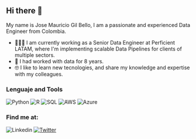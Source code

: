 ## Hi there 👋

My name is Jose Mauricio Gil  Bello, I am a passionate and experienced Data Engineer from Colombia. 

* 👩🏻‍💻  I am currently working as a Senior Data Engineer at Perficient LATAM, where I'm implementing scalable Data Pipelines for clients of multiple sectors.
* 🌟 I had worked with data for 8 years.
* 🤓 I like to learn new tecnologies, and share my knowledge and expertise with my colleagues.

### Lenguaje and Tools
![Python](https://camo.githubusercontent.com/a71f1a20d58a3506dd5f32dcb31461bd5102a0bd33dbf49db9195c589eaca8d7/68747470733a2f2f696d672e736869656c64732e696f2f62616467652f707974686f6e2532302d2532333134333534432e7376673f267374796c653d666f722d7468652d6261646765266c6f676f3d707974686f6e266c6f676f436f6c6f723d7768697465)
![R](https://camo.githubusercontent.com/f36ecad936824229a1ddaa74986d26f514075182f0904de2679edfb11c666d85/68747470733a2f2f696d672e736869656c64732e696f2f62616467652f722d2532333237364443332e7376673f267374796c653d666f722d7468652d6261646765266c6f676f3d72266c6f676f436f6c6f723d7768697465)
![SQL](https://camo.githubusercontent.com/3f447cb46912258ee0596ef703c04d424be1d998adeaccd288afc67aa0b61daf/68747470733a2f2f696d672e736869656c64732e696f2f62616467652f53514c2532302d2532333030662e7376673f267374796c653d666f722d7468652d6261646765266c6f676f3d6d7973716c266c6f676f436f6c6f723d7768697465)
![AWS](https://camo.githubusercontent.com/a9a6331c55317d11d34ac8978cc80493d91e4b4a1bedfe3ec7b5d7610d007a47/68747470733a2f2f696d672e736869656c64732e696f2f62616467652f4157532532302d2532334646393930302e7376673f267374796c653d666f722d7468652d6261646765266c6f676f3d616d617a6f6e2d617773266c6f676f436f6c6f723d7768697465)
![Azure](https://img.shields.io/badge/azure-%230072C6.svg?style=for-the-badge&logo=microsoftazure&logoColor=white)

### Find me at:
![Linkedin](https://camo.githubusercontent.com/ecfc63b4660f6304624766db1d09fe1b520e58659783a5ec8449323c04ef2023/68747470733a2f2f696d672e736869656c64732e696f2f62616467652f4c696e6b6564496e2532302d2532333030373742352e7376673f267374796c653d666f722d7468652d6261646765266c6f676f3d6c696e6b6564696e266c6f676f436f6c6f723d7768697465)
[![Twitter](https://camo.githubusercontent.com/92c4a00b0aa469e47bdc21980d81be229b895020164978c1b0e6079736ad03d7/68747470733a2f2f696d672e736869656c64732e696f2f62616467652f547769747465722532302d2532333144413146322e7376673f267374796c653d666f722d7468652d6261646765266c6f676f3d54776974746572266c6f676f436f6c6f723d7768697465)](https://twitter.com/JoseMauricioGi7)
